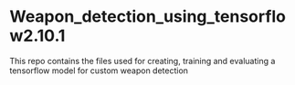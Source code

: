 # Weapon_detection_using_tensorflow2.10.1
This repo contains the files used for creating, training and evaluating a tensorflow model for custom weapon detection
